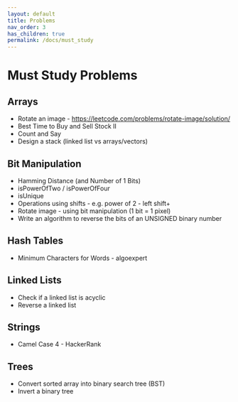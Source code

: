 ```yaml
---
layout: default
title: Problems
nav_order: 3
has_children: true
permalink: /docs/must_study
---
```


# Must Study Problems

## Arrays

* Rotate an image - https://leetcode.com/problems/rotate-image/solution/
* Best Time to Buy and Sell Stock II
* Count and Say
* Design a stack (linked list vs arrays/vectors)

## Bit Manipulation

* Hamming Distance (and Number of 1 Bits)
* isPowerOfTwo / isPowerOfFour
* isUnique
* Operations using shifts - e.g. power of 2 - left shift+
* Rotate image - using bit manipulation (1 bit = 1 pixel)
* Write an algorithm to reverse the bits of an UNSIGNED binary number

## Hash Tables

* Minimum Characters for Words - algoexpert

## Linked Lists

* Check if a linked list is acyclic
* Reverse a linked list

## Strings

* Camel Case 4 - HackerRank

## Trees

* Convert sorted array into binary search tree (BST)
* Invert a binary tree
